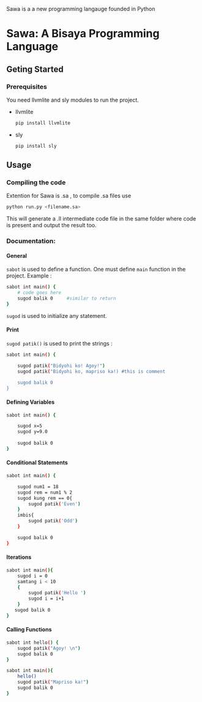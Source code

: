 
Sawa is a a new programming langauge founded in Python

<h1>Sawa: A Bisaya Programming Language</h2>

## Geting Started


### Prerequisites

You need llvmlite and sly modules to run the project.
* llvmlite
  ```sh
  pip install llvmlite
  ```

* sly
  ```sh
  pip install sly
  ```

## Usage

### Compiling the code

Extention for Sawa is .sa , to compile .sa files use
```sh
python run.py <filename.sa>
```

This will generate a .ll intermediate code file in the same folder where code is present and output the result too.


### Documentation:

#### General

<code>sabot</code> is used to define a function. One must define <code>main</code> function in the project. Example :
```sh
sabot int main() {
    # code goes here
    sugod balik 0     #similar to return
}
```

<code>sugod</code> is used to initialize any statement.

#### Print

<code>sugod patik(<strings here>)</code> is used to print the strings :
```sh
sabot int main() {

    sugod patik("Bidyohi ko! Agoy!")
    sugod patik("Bidyohi ko, mapriso ka!) #this is comment

    sugod balik 0
}
```
  
#### Defining Variables

```sh
sabot int main() {

    sugod x=5
    sugod y=9.0
    
    sugod balik 0
}
```

#### Conditional Statements

```sh
sabot int main() {

    sugod num1 = 18
    sugod rem = num1 % 2
    sugod kung rem == 0{
        sugod patik('Even')
    } 
    imbis{
        sugod patik('Odd')
    }

    sugod balik 0
}

```
  
#### Iterations

```sh
sabot int main(){
    sugod i = 0
    samtang i < 10
    {
        sugod patik('Hello ')
        sugod i = i+1
    }
   sugod balik 0
}

```
                 
#### Calling Functions

```sh
sabot int hello() {
    sugod patik("Agoy! \n")
    sugod balik 0
}

sabot int main(){
    hello()
    sugod patik("Mapriso ka!")
    sugod balik 0
}

```



